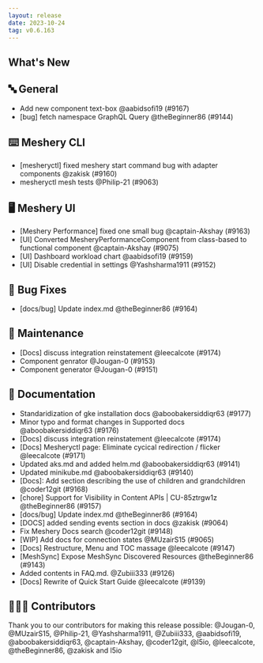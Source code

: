 ```yaml
---
layout: release
date: 2023-10-24
tag: v0.6.163
---
```


## What's New
## 🔤 General
- Add new component text-box @aabidsofi19 (#9167)
- [bug] fetch namespace GraphQL Query @theBeginner86 (#9144)

## ⌨️ Meshery CLI

- [mesheryctl] fixed meshery start command bug with adapter components @zakisk (#9160)
- mesheryctl mesh tests @Philip-21 (#9063)

## 🖥 Meshery UI

- [Meshery Performance] fixed one small bug @captain-Akshay (#9163)
- [UI] Converted MesheryPerformanceComponent from class-based to functional component @captain-Akshay (#9075)
- [UI] Dashboard workload chart @aabidsofi19 (#9159)
- [UI] Disable credential in settings @Yashsharma1911 (#9152)

## 🐛 Bug Fixes

- [docs/bug] Update index.md @theBeginner86 (#9164)

## 🧰 Maintenance

- [Docs] discuss integration reinstatement @leecalcote (#9174)
- Component genrator @Jougan-0 (#9153)
- Component generator @Jougan-0 (#9151)

## 📖 Documentation

- Standaridization of gke installation docs @aboobakersiddiqr63 (#9177)
- Minor typo and format changes in Supported docs @aboobakersiddiqr63 (#9176)
- [Docs] discuss integration reinstatement @leecalcote (#9174)
- [Docs] Mesheryctl page: Eliminate cycical redirection / flicker @leecalcote (#9171)
- Updated aks.md and added helm.md @aboobakersiddiqr63 (#9141)
- Updated minikube.md @aboobakersiddiqr63 (#9140)
- \[Docs\]: Add section describing the use of children and grandchildren  @coder12git (#9168)
- [chore] Support for Visibility in Content APIs | CU-85ztrgw1z @theBeginner86 (#9157)
- [docs/bug] Update index.md @theBeginner86 (#9164)
- [DOCS] added sending events section in docs @zakisk (#9064)
- Fix Meshery Docs search  @coder12git (#9148)
- [WIP] Add docs for connection states @MUzairS15 (#9065)
- [Docs] Restructure, Menu and TOC massage @leecalcote (#9147)
- [MeshSync] Expose MeshSync Discovered Resources @theBeginner86 (#9143)
- Added contents in FAQ.md. @Zubiii333 (#9126)
- [Docs] Rewrite of Quick Start Guide @leecalcote (#9139)

## 👨🏽‍💻 Contributors

Thank you to our contributors for making this release possible:
@Jougan-0, @MUzairS15, @Philip-21, @Yashsharma1911, @Zubiii333, @aabidsofi19, @aboobakersiddiqr63, @captain-Akshay, @coder12git, @l5io, @leecalcote, @theBeginner86, @zakisk and l5io
